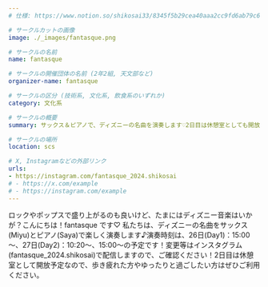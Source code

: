 ```yaml
---
# 仕様: https://www.notion.so/shikosai33/8345f5b29cea40aaa2cc9fd6ab79c6a6?pvs=4#5438a1577b604f39a67658a72f2283b8

# サークルカットの画像
image: ./_images/fantasque.png

# サークルの名前
name: fantasque

# サークルの開催団体の名前 (2年2組, 天文部など)
organizer-name: fantasque

# サークルの区分 (技術系, 文化系, 飲食系のいずれか)
category: 文化系

# サークルの概要
summary: サックス＆ピアノで、ディズニーの名曲を演奏します♡2日目は休憩室としても開放！

# サークルの場所
location: scs

# X, Instagramなどの外部リンク
urls:
- https://instagram.com/fantasque_2024.shikosai
# - https://x.com/example
# - https://instagram.com/example
---
```

ロックやポップスで盛り上がるのも良いけど、たまにはディズニー音楽はいかが？こんにちは！fantasque です♡ 私たちは、ディズニーの名曲をサックス(Miyu)とピアノ(Saya)で楽しく演奏します♪演奏時刻は、26日(Day1)：15:00～、27日(Day2)：10:20～、15:00～の予定です！変更等はインスタグラム(fantasque_2024.shikosai)で配信しますので、ご確認ください！2日目は休憩室として開放予定なので、歩き疲れた方やゆったりと過ごしたい方はぜひご利用ください。
